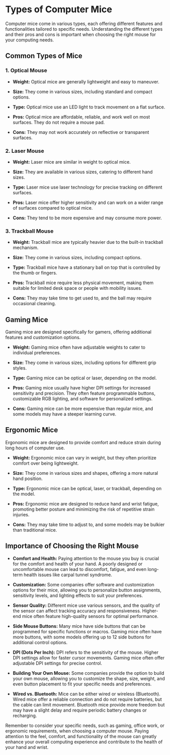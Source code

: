 # Types of Computer Mice

Computer mice come in various types, each offering different features and functionalities tailored to specific needs. Understanding the different types and their pros and cons is important when choosing the right mouse for your computing needs.

## Common Types of Mice

### 1. Optical Mouse

- **Weight:** Optical mice are generally lightweight and easy to maneuver.

- **Size:** They come in various sizes, including standard and compact options.

- **Type:** Optical mice use an LED light to track movement on a flat surface.

- **Pros:** Optical mice are affordable, reliable, and work well on most surfaces. They do not require a mouse pad.

- **Cons:** They may not work accurately on reflective or transparent surfaces.

### 2. Laser Mouse

- **Weight:** Laser mice are similar in weight to optical mice.

- **Size:** They are available in various sizes, catering to different hand sizes.

- **Type:** Laser mice use laser technology for precise tracking on different surfaces.

- **Pros:** Laser mice offer higher sensitivity and can work on a wider range of surfaces compared to optical mice.

- **Cons:** They tend to be more expensive and may consume more power.

### 3. Trackball Mouse

- **Weight:** Trackball mice are typically heavier due to the built-in trackball mechanism.

- **Size:** They come in various sizes, including compact options.

- **Type:** Trackball mice have a stationary ball on top that is controlled by the thumb or fingers.

- **Pros:** Trackball mice require less physical movement, making them suitable for limited desk space or people with mobility issues.

- **Cons:** They may take time to get used to, and the ball may require occasional cleaning.

## Gaming Mice

Gaming mice are designed specifically for gamers, offering additional features and customization options.

- **Weight:** Gaming mice often have adjustable weights to cater to individual preferences.

- **Size:** They come in various sizes, including options for different grip styles.

- **Type:** Gaming mice can be optical or laser, depending on the model.

- **Pros:** Gaming mice usually have higher DPI settings for increased sensitivity and precision. They often feature programmable buttons, customizable RGB lighting, and software for personalized settings.

- **Cons:** Gaming mice can be more expensive than regular mice, and some models may have a steeper learning curve.

## Ergonomic Mice

Ergonomic mice are designed to provide comfort and reduce strain during long hours of computer use.

- **Weight:** Ergonomic mice can vary in weight, but they often prioritize comfort over being lightweight.

- **Size:** They come in various sizes and shapes, offering a more natural hand position.

- **Type:** Ergonomic mice can be optical, laser, or trackball, depending on the model.

- **Pros:** Ergonomic mice are designed to reduce hand and wrist fatigue, promoting better posture and minimizing the risk of repetitive strain injuries.

- **Cons:** They may take time to adjust to, and some models may be bulkier than traditional mice.

## Importance of Choosing the Right Mouse

- **Comfort and Health:** Paying attention to the mouse you buy is crucial for the comfort and health of your hand. A poorly designed or uncomfortable mouse can lead to discomfort, fatigue, and even long-term health issues like carpal tunnel syndrome.

- **Customization:** Some companies offer software and customization options for their mice, allowing you to personalize button assignments, sensitivity levels, and lighting effects to suit your preferences.

- **Sensor Quality:** Different mice use various sensors, and the quality of the sensor can affect tracking accuracy and responsiveness. Higher-end mice often feature high-quality sensors for optimal performance.

- **Side Mouse Buttons:** Many mice have side buttons that can be programmed for specific functions or macros. Gaming mice often have more buttons, with some models offering up to 12 side buttons for additional control options.

- **DPI (Dots Per Inch):** DPI refers to the sensitivity of the mouse. Higher DPI settings allow for faster cursor movements. Gaming mice often offer adjustable DPI settings for precise control.

- **Building Your Own Mouse:** Some companies provide the option to build your own mouse, allowing you to customize the shape, size, weight, and even button placement to fit your specific needs and preferences.

- **Wired vs. Bluetooth:** Mice can be either wired or wireless (Bluetooth). Wired mice offer a reliable connection and do not require batteries, but the cable can limit movement. Bluetooth mice provide more freedom but may have a slight delay and require periodic battery changes or recharging.

Remember to consider your specific needs, such as gaming, office work, or ergonomic requirements, when choosing a computer mouse. Paying attention to the feel, comfort, and functionality of the mouse can greatly enhance your overall computing experience and contribute to the health of your hand and wrist.